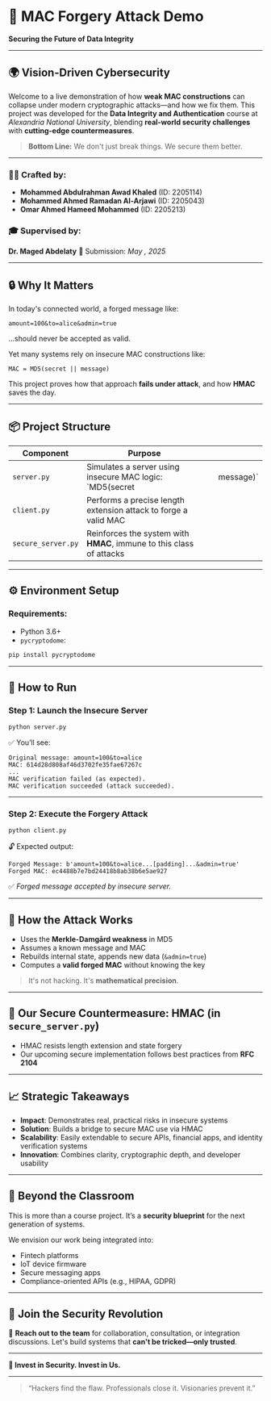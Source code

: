 # 🚀 MAC Forgery Attack Demo

**Securing the Future of Data Integrity**

---

## 🌍 Vision-Driven Cybersecurity

Welcome to a live demonstration of how **weak MAC constructions** can collapse under modern cryptographic attacks—and how we fix them.
This project was developed for the **Data Integrity and Authentication** course at *Alexandria National University*, blending **real-world security challenges** with **cutting-edge countermeasures**.

> **Bottom Line:** We don't just break things. We secure them better.

---

### 👨‍💻 Crafted by:

* **Mohammed Abdulrahman Awad Khaled** (ID: 2205114)
* **Mohammed Ahmed Ramadan Al-Arjawi** (ID: 2205043)
* **Omar Ahmed Hameed Mohammed** (ID: 2205213)

### 🎓 Supervised by:

**Dr. Maged Abdelaty**
📅 Submission: *May , 2025*

---

## 🔒 Why It Matters

In today's connected world, a forged message like:

```
amount=100&to=alice&admin=true
```

...should never be accepted as valid.

Yet many systems rely on insecure MAC constructions like:

```
MAC = MD5(secret || message)
```

This project proves how that approach **fails under attack**, and how **HMAC** saves the day.

---

## 📦 Project Structure

| Component                          | Purpose                                                              |   |            |
| ---------------------------------- | -------------------------------------------------------------------- | - | ---------- |
| `server.py`                        | Simulates a server using insecure MAC logic: \`MD5(secret            |   | message)\` |
| `client.py`                        | Performs a precise length extension attack to forge a valid MAC      |   |            |
| `secure_server.py`                 | Reinforces the system with **HMAC**, immune to this class of attacks |   |            |

---

## ⚙️ Environment Setup

### Requirements:

* Python 3.6+
* `pycryptodome`:

```bash
pip install pycryptodome
```

---

## 🚀 How to Run

### Step 1: Launch the Insecure Server

```bash
python server.py
```

✅ You’ll see:

```
Original message: amount=100&to=alice
MAC: 614d28d808af46d3702fe35fae67267c
...
MAC verification failed (as expected).
MAC verification succeeded (attack succeeded).
```

---

### Step 2: Execute the Forgery Attack

```bash
python client.py
```

🔓 Expected output:

```
Forged Message: b'amount=100&to=alice...[padding]...&admin=true'
Forged MAC: ec4488b7e7bd24418b8ab38b6e5ae927
```

✅ *Forged message accepted by insecure server.*

---

## 🧠 How the Attack Works

* Uses the **Merkle-Damgård weakness** in MD5
* Assumes a known message and MAC
* Rebuilds internal state, appends new data (`&admin=true`)
* Computes a **valid forged MAC** without knowing the key

> It's not hacking. It's **mathematical precision**.

---

## 🔐 Our Secure Countermeasure: HMAC (in `secure_server.py`)

* HMAC resists length extension and state forgery
* Our upcoming secure implementation follows best practices from **RFC 2104**

---

## 📈 Strategic Takeaways

* **Impact**: Demonstrates real, practical risks in insecure systems
* **Solution**: Builds a bridge to secure MAC use via HMAC
* **Scalability**: Easily extendable to secure APIs, financial apps, and identity verification systems
* **Innovation**: Combines clarity, cryptographic depth, and developer usability

---

## 🌟 Beyond the Classroom

This is more than a course project. It’s a **security blueprint** for the next generation of systems.

We envision our work being integrated into:

* Fintech platforms
* IoT device firmware
* Secure messaging apps
* Compliance-oriented APIs (e.g., HIPAA, GDPR)

---

## 🤝 Join the Security Revolution

📩 **Reach out to the team** for collaboration, consultation, or integration discussions.
Let's build systems that **can't be tricked—only trusted**.

---

**🔐 Invest in Security. Invest in Us.**

---

> “Hackers find the flaw. Professionals close it. Visionaries prevent it.”
